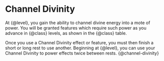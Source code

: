 # Channel Divinity
At {@level}, you gain the ability to channel divine energy into a mote of power.
You will be granted features which require such power as you advance in {@class} levels, as shown in the {@class} table.

Once you use a Channel Divinity effect or feature, you must then finish a short or long rest to use another.
Beginning at {@level}, you can use your Channel Divinity to power effects twice between rests.
{@channel-divinity}
